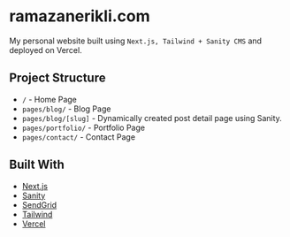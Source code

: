 # ramazanerikli.com

My personal website built using ```Next.js, Tailwind + Sanity CMS``` and deployed on Vercel.

## Project Structure
- ``` / ``` - Home Page
- ``` pages/blog/ ``` - Blog Page
- ``` pages/blog/[slug] ``` - Dynamically created post detail page using Sanity.
- ``` pages/portfolio/ ``` - Portfolio Page
- ``` pages/contact/ ``` - Contact Page


## Built With

- [Next.js](https://nextjs.org/)
- [Sanity](https://sanity.io/)
- [SendGrid](https://sendgrid.com/)
- [Tailwind](https://tailwindcss.com/)
- [Vercel](https://vercel.com/)


